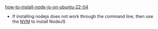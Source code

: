 [how-to-install-node-js-on-ubuntu-22-04](https://www.digitalocean.com/community/tutorials/how-to-install-node-js-on-ubuntu-22-04)<br />

* If installing nodejs does not work through the command line, then use the [NVM](https://github.com/Cuates/ubuntuinstall/tree/main/additionalpackage/nvm)  to install NodeJS
